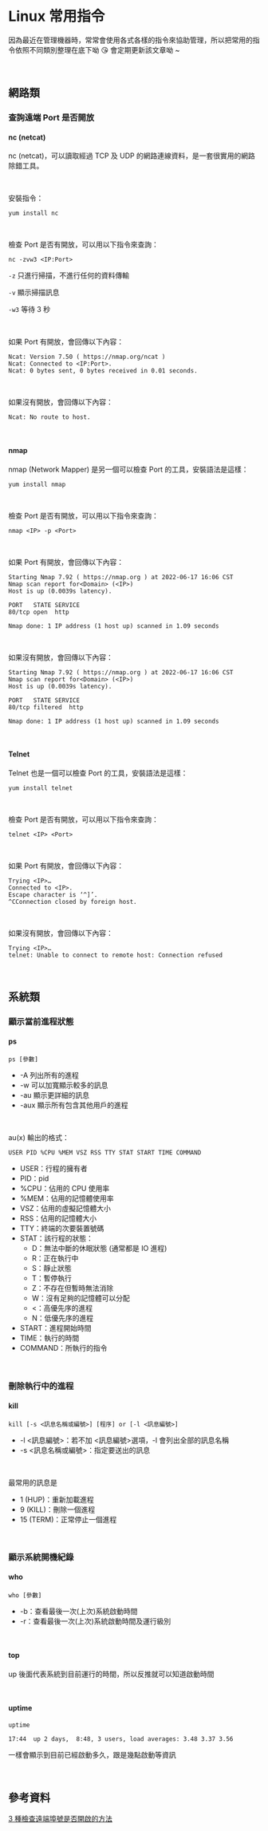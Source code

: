 # Linux 常用指令


因為最近在管理機器時，常常會使用各式各樣的指令來協助管理，所以把常用的指令依照不同類別整理在底下呦 😘 會定期更新該文章呦 ~

<br>

## 網路類

### 查詢遠端 Port 是否開放

#### nc (netcat)

nc (netcat)，可以讀取經過 TCP 及 UDP 的網路連線資料，是一套很實用的網路除錯工具。

<br>

安裝指令：

```
yum install nc
```

<br>

檢查 Port 是否有開放，可以用以下指令來查詢：

```
nc -zvw3 <IP:Port>
```
`-z` 只進行掃描，不進行任何的資料傳輸

`-v` 顯示掃描訊息

`-w3` 等待 3 秒

<br>

如果 Port 有開放，會回傳以下內容：

```
Ncat: Version 7.50 ( https://nmap.org/ncat )
Ncat: Connected to <IP:Port>.
Ncat: 0 bytes sent, 0 bytes received in 0.01 seconds.
```

<br>

如果沒有開放，會回傳以下內容：

```
Ncat: No route to host.
```

<br>

#### nmap

nmap (Network Mapper) 是另一個可以檢查 Port 的工具，安裝語法是這樣：

```
yum install nmap
```

<br>

檢查 Port 是否有開放，可以用以下指令來查詢：

```
nmap <IP> -p <Port>
```

<br>

如果 Port 有開放，會回傳以下內容：

```
Starting Nmap 7.92 ( https://nmap.org ) at 2022-06-17 16:06 CST
Nmap scan report for<Domain> (<IP>)
Host is up (0.0039s latency).

PORT   STATE SERVICE
80/tcp open  http

Nmap done: 1 IP address (1 host up) scanned in 1.09 seconds
```

<br>

如果沒有開放，會回傳以下內容：

```
Starting Nmap 7.92 ( https://nmap.org ) at 2022-06-17 16:06 CST
Nmap scan report for<Domain> (<IP>)
Host is up (0.0039s latency).

PORT   STATE SERVICE
80/tcp filtered  http

Nmap done: 1 IP address (1 host up) scanned in 1.09 seconds
```

<br>

#### Telnet

Telnet 也是一個可以檢查 Port 的工具，安裝語法是這樣：

```
yum install telnet
```

<br>

檢查 Port 是否有開放，可以用以下指令來查詢：

```
telnet <IP> <Port>
```

<br>

如果 Port 有開放，會回傳以下內容：

```
Trying <IP>…
Connected to <IP>.
Escape character is ‘^]’.
^CConnection closed by foreign host.
```

<br>

如果沒有開放，會回傳以下內容：

```
Trying <IP>…
telnet: Unable to connect to remote host: Connection refused
```

<br>

## 系統類

### 顯示當前進程狀態

#### ps

```
ps [參數]
```

* \-A 列出所有的進程
* \-w 可以加寬顯示較多的訊息
* \-au 顯示更詳細的訊息
* \-aux 顯示所有包含其他用戶的進程

<br>

au(x) 輸出的格式：

```
USER PID %CPU %MEM VSZ RSS TTY STAT START TIME COMMAND
```

* USER：行程的擁有者
* PID：pid
* %CPU：佔用的 CPU 使用率
* %MEM：佔用的記憶體使用率
* VSZ：佔用的虛擬記憶體大小
* RSS：佔用的記憶體大小
* TTY：終端的次要裝置號碼
* STAT：該行程的狀態：
	* D：無法中斷的休眠狀態 (通常都是 IO 進程) 
	* R：正在執行中
	* S：靜止狀態
	* T：暫停執行
	* Z：不存在但暫時無法消除
	* W：沒有足夠的記憶體可以分配
	* <：高優先序的進程
	* N：低優先序的進程
* START：進程開始時間
* TIME：執行的時間
* COMMAND：所執行的指令

<br>

### 刪除執行中的進程

#### kill

```
kill [-s <訊息名稱或編號>] [程序] or [-l <訊息編號>]
``` 
* -l <訊息編號>：若不加 <訊息編號>選項，-l 會列出全部的訊息名稱
* -s <訊息名稱或編號>：指定要送出的訊息

<br>

最常用的訊息是

* 1 (HUP)：重新加載進程
* 9 (KILL)：刪除一個進程
* 15 (TERM)：正常停止一個進程

<br>

### 顯示系統開機紀錄

#### who

```
who [參數]
```
* -b：查看最後一次(上次)系統啟動時間
* -r：查看最後一次(上次)系統啟動時間及運行級別

<br>

#### top

up 後面代表系統到目前運行的時間，所以反推就可以知道啟動時間

<br>

#### uptime

```
uptime

17:44  up 2 days,  8:48, 3 users, load averages: 3.48 3.37 3.56
```

一樣會顯示到目前已經啟動多久，跟是幾點啟動等資訊

<br>

## 參考資料

[3 種檢查遠端埠號是否開啟的方法](https://www.ltsplus.com/linux/3-ways-check-remote-server-open-port)
